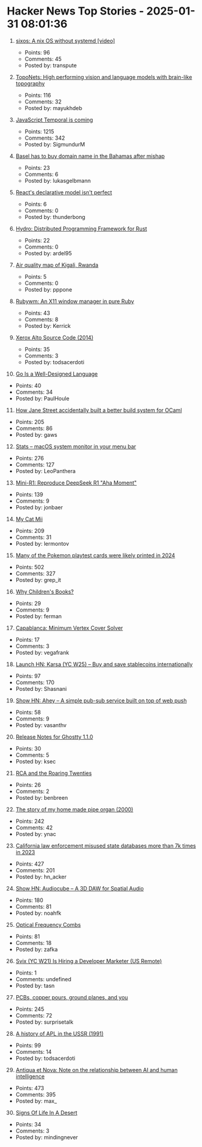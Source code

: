 # Hacker News Top Stories - 2025-01-31 08:01:36

1. [sixos: A nix OS without systemd [video]](https://media.ccc.de/v/38c3-sixos-a-nix-os-without-systemd)
   - Points: 96
   - Comments: 45
   - Posted by: transpute

2. [TopoNets: High performing vision and language models with brain-like topography](https://arxiv.org/abs/2501.16396)
   - Points: 116
   - Comments: 32
   - Posted by: mayukhdeb

3. [JavaScript Temporal is coming](https://developer.mozilla.org/en-US/blog/javascript-temporal-is-coming/)
   - Points: 1215
   - Comments: 342
   - Posted by: SigmundurM

4. [Basel has to buy domain name in the Bahamas after mishap](https://www.bluewin.ch/en/news/switzerland/basel-has-to-buy-internet-address-in-bahamas-after-breakdown-2541936.html)
   - Points: 23
   - Comments: 6
   - Posted by: lukasgelbmann

5. [React's declarative model isn't perfect](https://blog.bennett.ink/reacts-model-isn-t-perfect-f198296f4db2)
   - Points: 6
   - Comments: 0
   - Posted by: thunderbong

6. [Hydro: Distributed Programming Framework for Rust](https://hydro.run/docs/hydro/)
   - Points: 22
   - Comments: 0
   - Posted by: ardel95

7. [Air quality map of Kigali, Rwanda](https://maps.open-seneca.org/city/kigali)
   - Points: 5
   - Comments: 0
   - Posted by: pppone

8. [Rubywm: An X11 window manager in pure Ruby](https://github.com/vidarh/rubywm)
   - Points: 43
   - Comments: 8
   - Posted by: Kerrick

9. [Xerox Alto Source Code (2014)](https://computerhistory.org/blog/xerox-alto-source-code/)
   - Points: 35
   - Comments: 3
   - Posted by: todsacerdoti

10. [Go Is a Well-Designed Language](https://mattjhall.co.uk/posts/go-is-well-designed-actually.html)
   - Points: 40
   - Comments: 34
   - Posted by: PaulHoule

11. [How Jane Street accidentally built a better build system for OCaml](https://blog.janestreet.com/how-we-accidentally-built-a-better-build-system-for-ocaml-index/)
   - Points: 205
   - Comments: 86
   - Posted by: gaws

12. [Stats – macOS system monitor in your menu bar](https://github.com/exelban/stats)
   - Points: 276
   - Comments: 127
   - Posted by: LeoPanthera

13. [Mini-R1: Reproduce DeepSeek R1 "Aha Moment"](https://www.philschmid.de/mini-deepseek-r1)
   - Points: 139
   - Comments: 9
   - Posted by: jonbaer

14. [My Cat Mii](https://www.theparisreview.org/blog/2025/01/20/my-cat-mii/)
   - Points: 209
   - Comments: 31
   - Posted by: lermontov

15. [Many of the Pokemon playtest cards were likely printed in 2024](https://www.elitefourum.com/t/many-of-the-pokemon-playtest-cards-were-likely-printed-in-2024/52421)
   - Points: 502
   - Comments: 327
   - Posted by: grep_it

16. [Why Children's Books?](https://www.lrb.co.uk/the-paper/v47/n02/katherine-rundell/why-children-s-books)
   - Points: 29
   - Comments: 9
   - Posted by: ferman

17. [Capablanca: Minimum Vertex Cover Solver](https://pypi.org/project/capablanca)
   - Points: 17
   - Comments: 3
   - Posted by: vegafrank

18. [Launch HN: Karsa (YC W25) – Buy and save stablecoins internationally](undefined)
   - Points: 97
   - Comments: 170
   - Posted by: Shasnani

19. [Show HN: Ahey – A simple pub-sub service built on top of web push](https://ahey.io)
   - Points: 58
   - Comments: 9
   - Posted by: vasanthv

20. [Release Notes for Ghostty 1.1.0](https://ghostty.org/docs/install/release-notes/1-1-0)
   - Points: 30
   - Comments: 5
   - Posted by: ksec

21. [RCA and the Roaring Twenties](https://globalfinancialdata.com/rca-and-the-roaring-twenties)
   - Points: 26
   - Comments: 2
   - Posted by: benbreen

22. [The story of my home made pipe organ (2000)](https://www.sentex.ca/~mwandel/organ/organ.html)
   - Points: 242
   - Comments: 42
   - Posted by: ynac

23. [California law enforcement misused state databases more than 7k times in 2023](https://www.eff.org/deeplinks/2025/01/california-police-misused-state-databases-more-7000-times-2023)
   - Points: 427
   - Comments: 201
   - Posted by: hn_acker

24. [Show HN: Audiocube – A 3D DAW for Spatial Audio](https://www.audiocube.app)
   - Points: 180
   - Comments: 81
   - Posted by: noahfk

25. [Optical Frequency Combs](https://www.nist.gov/topics/physics/optical-frequency-combs)
   - Points: 81
   - Comments: 18
   - Posted by: zafka

26. [Svix (YC W21) Is Hiring a Developer Marketer (US Remote)](https://www.svix.com/careers/)
   - Points: 1
   - Comments: undefined
   - Posted by: tasn

27. [PCBs, copper pours, ground planes, and you](https://lcamtuf.substack.com/p/pcbs-ground-planes-and-you)
   - Points: 245
   - Comments: 72
   - Posted by: surprisetalk

28. [A history of APL in the USSR (1991)](https://dl.acm.org/doi/10.1145/130647.130656)
   - Points: 99
   - Comments: 14
   - Posted by: todsacerdoti

29. [Antiqua et Nova: Note on the relationship between AI and human intelligence](https://www.vatican.va/roman_curia/congregations/cfaith/documents/rc_ddf_doc_20250128_antiqua-et-nova_en.html)
   - Points: 473
   - Comments: 395
   - Posted by: max_

30. [Signs Of Life In A Desert](https://www.noemamag.com/signs-of-life-in-a-desert-of-death/)
   - Points: 34
   - Comments: 3
   - Posted by: mindingnever

